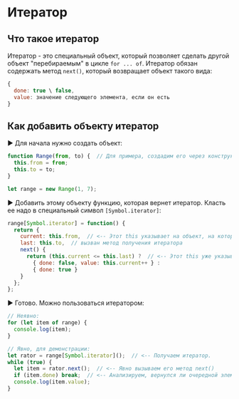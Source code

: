 # Итератор

## Что такое итератор

Итератор - это специальный объект, который позволяет сделать другой объект "перебираемым" в цикле `for ... of`. Итератор обязан содержать метод `next()`, который возвращает объект такого вида:

```javascript
{
  done: true \ false,
  value: значение следующего элемента, если он есть
}
```

## Как добавить объекту итератор

► Для начала нужно создать объект:

```javascript
function Range(from, to) {  // Для примера, создадим его через конструктор.
  this.from = from;
  this.to = to;
}

let range = new Range(1, 7);
```

► Добавить этому объекту функцию, которая вернет итератор. Класть ее надо в специальный символ `[Symbol.iterator]`:

```javascript
range[Symbol.iterator] = function() {
  return {
    current: this.from,  // <-- Этот this указывает на объект, на котором
    last: this.to,  // вызван метод получения итератора
    next() {
      return (this.current <= this.last) ?  // <-- Этот this уже указывает на сам итератор
        { done: false, value: this.current++ } :
        { done: true }
    }
  };
};
```

► Готово. Можно пользоваться итератором:

```javascript
// Неявно:
for (let item of range) {
  console.log(item);
}

// Явно, для демонстрации:
let rator = range[Symbol.iterator]();  // <-- Получаем итератор.
while (true) {
  let item = rator.next();  // <-- Явно вызываем его метод next()
  if (item.done) break;  // <-- Анализируем, вернулся ли очередной элемент.
  console.log(item.value);
}
```

